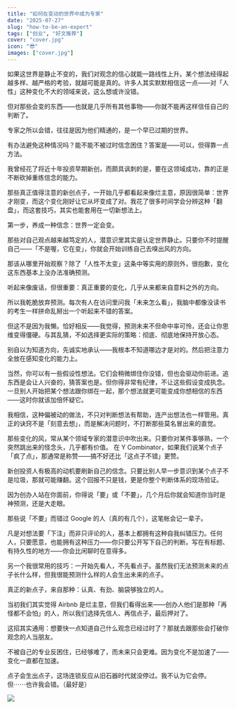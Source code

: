 ```yaml
---
title: "如何在变动的世界中成为专家"
date: "2025-07-27"
slug: "how-to-be-an-expert"
tags: ["创业", "好文推荐"]
cover: "cover.jpg"
icon: "😎"
images: ["cover.jpg"]
---
```

如果这世界是静止不变的，我们对观念的信心就能一路线性上升。某个想法经得起越多样、越严格的考验，就越可能是真的。许多人其实默默相信这一点——对「人性」这种变化不大的领域来说，这么想或许没错。



但对那些会变的东西——也就是几乎所有其他事物——你就不能再这样信任自己的判断了。



专家之所以会错，往往是因为他们精通的，是一个早已过期的世界。



有办法避免这种情况吗？能不能不被过时信念困住？答案是——可以，但得靠一点方法。



我曾经花了将近十年投资早期新创，而颇具讽刺的是，要在这领域成功，靠的正是不断砍掉重练信念的能力。



那些真正值得注意的新创点子，一开始几乎都看起来像烂主意，原因很简单：世界才刚变，而这个变化刚好让它从坏变成了对。我花了很多时间学会分辨这种「翻盘」，而这套技巧，其实也能套用在一切新想法上。



第一步，养成一种信念：世界一定会变。



那些对自己观点越来越笃定的人，潜意识里其实是认定世界静止。只要你不时提醒自己——「不是喔，它在变」，你就会开始训练自己去嗅出风的方向。



那该从哪里开始观察？除了「人性不太变」这条中等实用的原则外，很抱歉，变化这东西基本上没办法准确预测。



听起来像废话，但很重要：真正重要的变化，几乎从来都来自意料之外的方向。



所以我乾脆放弃预测。每次有人在访问里问我「未来怎么看」，我脑中都像没读书的考生一样拼命乱掰出一个听起来不错的答案。



但这不是因为我懒。恰好相反——我觉得，预测未来不但命中率可怜，还会让你思维变得僵硬。与其乱猜，不如选择更实际的策略：彻底、彻底地保持开放心态。



别自以为知道方向，先诚实地承认——我根本不知道哪边才是对的。然后把注意力全放在感知变化的能力上。



当然，你可以有一些假设性想法。它们会稍微绑住你没错，但也会驱动你前进。追东西是会让人兴奋的，猜答案也是。但你得非常有纪律，不让这些假设变成执念。
一旦别人开始把某个想法跟你绑在一起，那个想法就更可能变成你想相信的东西——这时你就该加倍怀疑它。



我相信，这种偏被动的做法，不只对判断想法有帮助，连产出想法也一样管用。真正的诀窍不是「刻意去想」，而是解决问题时，不打断那些莫名冒出来的直觉。



那些变化的风，常从某个领域专家的潜意识中吹出来。只要你对某件事够熟，一个突然跳出来的怪念头，几乎都有价值。
在 Y Combinator，如果我们说某个点子「疯了点」，那通常是称赞——搞不好还比「这点子不错」更赞。



新创投资人有极高的动机要刷新自己的信念。只要比别人早一步意识到某个点子不是垃圾，那就可能赚翻。这个回报不只是钱，更是你整个判断体系的现场验证。



因为创办人站在你面前，你得说「要」或「不要」，几个月后你就会知道你当时是神预测，还是大走眼。



那些说「不要」而错过 Google 的人（真的有几个），这笔帐会记一辈子。



凡是对想法要「下注」而非只评论的人，基本上都拥有这种自我纠错压力。任何人，只要愿意，也能拥有这种压力——你只要公开写下自己的判断。写在有标题、有持久性的地方——你会比闲聊时在意得多。



另一个我很常用的技巧：一开始先看人，不先看点子。虽然我们无法预测未来的点子长什么样，但我很能预测什么样的人会生出未来的点子。



真正的新点子，来自那种：认真、有劲、脑袋够独立的人。



当初我们其实觉得 Airbnb 是烂主意，但我们看得出来——创办人他们是那种「再怪都不会怕」的人，所以我们选择先信人、再信点子，最后押对了。



这招其实通用：想要快一点知道自己什么观念已经过时了？那就去跟那些会打破你观念的人当朋友。



不被自己的专业反困住，已经够难了，而未来只会更难。因为变化不是加速了——变化一直都在加速。



点子会生出点子，这场连锁反应从旧石器时代就没停过。我不认为它会停。
但⋯⋯也许我会错。（最好是）




![](https://prod-files-secure.s3.us-west-2.amazonaws.com/112d0858-5090-4d34-a606-b75eb8d65fd2/46476355-9cf3-4e99-9b7a-3531bc426380/1000202064.png?X-Amz-Algorithm=AWS4-HMAC-SHA256&X-Amz-Content-Sha256=UNSIGNED-PAYLOAD&X-Amz-Credential=ASIAZI2LB466XABN2DGY%2F20251023%2Fus-west-2%2Fs3%2Faws4_request&X-Amz-Date=20251023T074407Z&X-Amz-Expires=3600&X-Amz-Security-Token=IQoJb3JpZ2luX2VjEIj%2F%2F%2F%2F%2F%2F%2F%2F%2F%2FwEaCXVzLXdlc3QtMiJHMEUCIQCTElBeLnE%2FV3odi9NXRGWNFXKetYobjxIjGQcd0jHduwIgREMxXRM4ngYR1ARXjL2ayZdLFcuUt8VIdSypwQQ%2FQgAq%2FwMIQBAAGgw2Mzc0MjMxODM4MDUiDDfgt4lGdMKORWBF1SrcA8Z%2B9QW%2Fc0jcSLS5Z9x4yafAQz%2BfyYbMhwCguvj6kiTDq1O8yPi4J9BrIW2uR62osa1VMAEsFRuESVkW8nE0I%2B%2BD25AxqbgBXMKvVevNveTbsjb7I6itdcKcfqzX4%2F7EY7MgFTHXhCR93mrM2Sc%2FdQ0eTgQ0NCCk1sewZI95gj9xwS8XxzvgeKU4%2BBmdmJWezRHqCcCLEKXkmpv0EulPga7DrjbkMNfyiWK%2F1i%2FQMHXwe3hy8ThMbmTevaKSqq7LZKX46IQyzjiWTggd90DowcxX0Dms5ZbwPahN%2F7LJ8gd19M4oF4RKoEJrYUKaQp9CFGctM6VLidJtIEx86TMGv37kHnS%2F7IUX%2FEhd9F%2F%2FgFT4Xfo%2FMeNi2XmY%2FLgdEkEVfVs%2Fny8nQ23k1mdQDMdEkJtRB%2BFzWS%2FgOWJCc%2BngJg2Ygygk7jrV3xFZnqhPY7SezKhOezlgw0XyqH4Y%2FgRKs9IvJ0OQIj3zKCSppGkdHwkLeFVaENAEd6KVLUE7XcMK1qoAvCLoIZ72jUCXpCsHBHgfZyY9K8fYRIt4reHDNYTWfy6Jjk2llMwC38BFBI79hUtrCmsjDNIUy3EulC1NWvDDaMCWz0k%2FS7eevfvDObrUooT3DH5f5Aaw28utMISu58cGOqUBPbHyXzMwzoQDHeHBz6NCVH9IteE7gzKxAVVBmneCC6JxQtOVHrCna1QNPl59AAsrB%2FC%2BbGCpksCSaGhTSn1Z7iFsgead2rtpCehz9KCKcZu1Sqs3Kh780lchPmZbFsieAcTAco96%2FvdQAHv%2Fbf%2F%2BN5tzOaHR4jiYBJ04PYjGElP%2FcqmiEt68GsnqdsVXTpU81YRVrcDkk7J1HO55swK7TXxTLOFw&X-Amz-Signature=f1c4d9acd2e4992b56ccefaf3bd96d68d2acc58c90a7f306ec6143166752b14c&X-Amz-SignedHeaders=host&x-amz-checksum-mode=ENABLED&x-id=GetObject)

